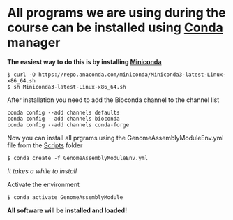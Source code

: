 # All programs we are using during the course can be installed using [Conda](https://docs.conda.io/en/latest/) manager

**The easiest way to do this is by installing [Miniconda](https://docs.conda.io/en/latest/miniconda.html)**

```console
$ curl -O https://repo.anaconda.com/miniconda/Miniconda3-latest-Linux-x86_64.sh
$ sh Miniconda3-latest-Linux-x86_64.sh
```

After installation you need to add the Bioconda channel to the channel list

```console
conda config --add channels defaults
conda config --add channels bioconda
conda config --add channels conda-forge
```

Now you can install all prgrams using the GenomeAssemblyModuleEnv.yml file from the [Scripts](https://github.com/avera1988/Genome_Assembly_lecture/tree/master/Scripts) folder

```console
$ conda create -f GenomeAssemblyModuleEnv.yml
```
*It takes a while to install*

Activate the environment

```console
$ conda activate GenomeAssemblyModule
```

**All software will be installed and loaded!**
